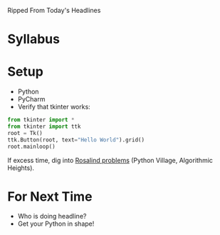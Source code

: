 Ripped From Today's Headlines

# Syllabus

# Setup
* Python
* PyCharm
* Verify that tkinter works:
```python
from tkinter import *
from tkinter import ttk
root = Tk()
ttk.Button(root, text="Hello World").grid()
root.mainloop()
```

If excess time, dig into [Rosalind problems](https://rosalind.info/) (Python Village, Algorithmic Heights).

# For Next Time

* Who is doing headline?
* Get your Python in shape!
